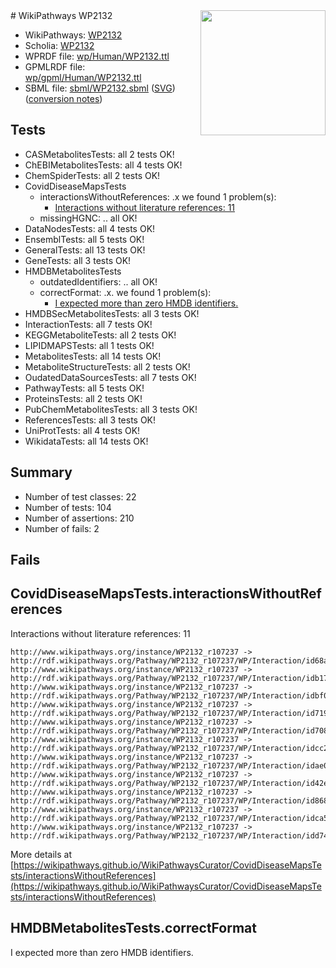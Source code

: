 <img style="float: right; width: 200px" src="../logo.png" />
# WikiPathways WP2132

* WikiPathways: [WP2132](https://identifiers.org/wikipathways:WP2132)
* Scholia: [WP2132](https://scholia.toolforge.org/wikipathways/WP2132)
* WPRDF file: [wp/Human/WP2132.ttl](../wp/Human/WP2132.ttl)
* GPMLRDF file: [wp/gpml/Human/WP2132.ttl](../wp/gpml/Human/WP2132.ttl)
* SBML file: [sbml/WP2132.sbml](../sbml/WP2132.sbml) ([SVG](../sbml/WP2132.svg)) ([conversion notes](../sbml/WP2132.txt))

## Tests
* CASMetabolitesTests: all 2 tests OK!
* ChEBIMetabolitesTests: all 4 tests OK!
* ChemSpiderTests: all 2 tests OK!
* CovidDiseaseMapsTests
    * interactionsWithoutReferences: .x we found 1 problem(s):
        * [Interactions without literature references: 11](#9701cce2)
    * missingHGNC: .. all OK!
* DataNodesTests: all 4 tests OK!
* EnsemblTests: all 5 tests OK!
* GeneralTests: all 13 tests OK!
* GeneTests: all 3 tests OK!
* HMDBMetabolitesTests
    * outdatedIdentifiers: .. all OK!
    * correctFormat: .x. we found 1 problem(s):
        * [I expected more than zero HMDB identifiers.](#ad154c1e)
* HMDBSecMetabolitesTests: all 3 tests OK!
* InteractionTests: all 7 tests OK!
* KEGGMetaboliteTests: all 2 tests OK!
* LIPIDMAPSTests: all 1 tests OK!
* MetabolitesTests: all 14 tests OK!
* MetaboliteStructureTests: all 2 tests OK!
* OudatedDataSourcesTests: all 7 tests OK!
* PathwayTests: all 5 tests OK!
* ProteinsTests: all 2 tests OK!
* PubChemMetabolitesTests: all 3 tests OK!
* ReferencesTests: all 3 tests OK!
* UniProtTests: all 4 tests OK!
* WikidataTests: all 14 tests OK!


## Summary

* Number of test classes: 22
* Number of tests: 104
* Number of assertions: 210
* Number of fails: 2

## Fails

<a name="9701cce2" />

## CovidDiseaseMapsTests.interactionsWithoutReferences

Interactions without literature references: 11
```
http://www.wikipathways.org/instance/WP2132_r107237 -> http://rdf.wikipathways.org/Pathway/WP2132_r107237/WP/Interaction/id68a8c6d
http://www.wikipathways.org/instance/WP2132_r107237 -> http://rdf.wikipathways.org/Pathway/WP2132_r107237/WP/Interaction/idb17d8a2b
http://www.wikipathways.org/instance/WP2132_r107237 -> http://rdf.wikipathways.org/Pathway/WP2132_r107237/WP/Interaction/idbf094171
http://www.wikipathways.org/instance/WP2132_r107237 -> http://rdf.wikipathways.org/Pathway/WP2132_r107237/WP/Interaction/id71966e8b
http://www.wikipathways.org/instance/WP2132_r107237 -> http://rdf.wikipathways.org/Pathway/WP2132_r107237/WP/Interaction/id708048a1
http://www.wikipathways.org/instance/WP2132_r107237 -> http://rdf.wikipathways.org/Pathway/WP2132_r107237/WP/Interaction/idcc2c3377
http://www.wikipathways.org/instance/WP2132_r107237 -> http://rdf.wikipathways.org/Pathway/WP2132_r107237/WP/Interaction/idae0b86bf
http://www.wikipathways.org/instance/WP2132_r107237 -> http://rdf.wikipathways.org/Pathway/WP2132_r107237/WP/Interaction/id42e13075
http://www.wikipathways.org/instance/WP2132_r107237 -> http://rdf.wikipathways.org/Pathway/WP2132_r107237/WP/Interaction/id86829351
http://www.wikipathways.org/instance/WP2132_r107237 -> http://rdf.wikipathways.org/Pathway/WP2132_r107237/WP/Interaction/idca524d71
http://www.wikipathways.org/instance/WP2132_r107237 -> http://rdf.wikipathways.org/Pathway/WP2132_r107237/WP/Interaction/idd74c2218
```

More details at [https://wikipathways.github.io/WikiPathwaysCurator/CovidDiseaseMapsTests/interactionsWithoutReferences](https://wikipathways.github.io/WikiPathwaysCurator/CovidDiseaseMapsTests/interactionsWithoutReferences)

<a name="ad154c1e" />

## HMDBMetabolitesTests.correctFormat

I expected more than zero HMDB identifiers.
